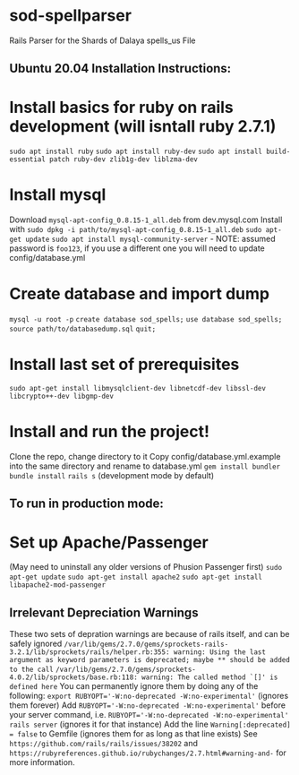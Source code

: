 sod-spellparser
===============

Rails Parser for the Shards of Dalaya spells_us File

## Ubuntu 20.04 Installation Instructions:

# Install basics for ruby on rails development (will isntall ruby 2.7.1)
`sudo apt install ruby`
`sudo apt install ruby-dev`
`sudo apt install build-essential patch ruby-dev zlib1g-dev liblzma-dev`
# Install mysql
Download `mysql-apt-config_0.8.15-1_all.deb` from dev.mysql.com
Install with `sudo dpkg -i path/to/mysql-apt-config_0.8.15-1_all.deb`
`sudo apt-get update`
`sudo apt install mysql-community-server` - NOTE: assumed password is `foo123`, if you use a different one you will need to update config/database.yml
# Create database and import dump
`mysql -u root -p`
`create database sod_spells;`
`use database sod_spells;`
`source path/to/databasedump.sql`
`quit;`
# Install last set of prerequisites
`sudo apt-get install libmysqlclient-dev libnetcdf-dev libssl-dev libcrypto++-dev libgmp-dev`
# Install and run the project!
Clone the repo, change directory to it
Copy config/database.yml.example into the same directory and rename to database.yml
`gem install bundler`
`bundle install`
`rails s` (development mode by default)

## To run in production mode:
# Set up Apache/Passenger
(May need to uninstall any older versions of Phusion Passenger first)
`sudo apt-get update`
`sudo apt-get install apache2`
`sudo apt-get install libapache2-mod-passenger`


## Irrelevant Depreciation Warnings
These two sets of depration warnings are because of rails itself, and can be safely ignored
```/var/lib/gems/2.7.0/gems/sprockets-rails-3.2.1/lib/sprockets/rails/helper.rb:355: warning: Using the last argument as keyword parameters is deprecated; maybe ** should be added to the call```
```/var/lib/gems/2.7.0/gems/sprockets-4.0.2/lib/sprockets/base.rb:118: warning: The called method `[]' is defined here```
You can permanently ignore them by doing any of the following:
`export RUBYOPT='-W:no-deprecated -W:no-experimental'` (ignores them forever)
Add `RUBYOPT='-W:no-deprecated -W:no-experimental'` before your server command, i.e. `RUBYOPT='-W:no-deprecated -W:no-experimental' rails server` (ignores it for that instance)
Add the line `Warning[:deprecated] = false` to Gemfile (ignores them for as long as that line exists)
See `https://github.com/rails/rails/issues/38202` and `https://rubyreferences.github.io/rubychanges/2.7.html#warning-and-` for more information.